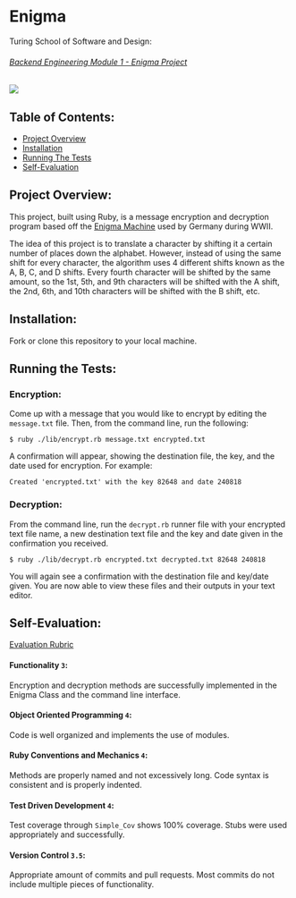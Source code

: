 # Enigma
Turing School of Software and Design:

###### [Backend Engineering Module 1 - Enigma Project](https://backend.turing.io/module1/projects/enigma/index)

![](https://thumbs-prod.si-cdn.com/1R5BVwjtdeEalhj9HBOhH4bDgCo=/800x600/filters:no_upscale()/https://public-media.si-cdn.com/filer/f5/95/f59548db-c8c7-47a0-8404-9e44cd4b8db6/enigma.jpg)

## Table of Contents:
* [Project Overview](#project-overview)
* [Installation](#installation)
* [Running The Tests](#running-the-tests)
* [Self-Evaluation](#self-evaluation)

## Project Overview:
This project, built using Ruby, is a message encryption and decryption program based off the [Enigma Machine](https://en.wikipedia.org/wiki/Enigma_machine) used by Germany during WWII.

The idea of this project is to translate a character by shifting it a certain number of places down the alphabet. However, instead of using the same shift for every character, the algorithm uses 4 different shifts known as the A, B, C, and D shifts. Every fourth character will be shifted by the same amount, so the 1st, 5th, and 9th characters will be shifted with the A shift, the 2nd, 6th, and 10th characters will be shifted with the B shift, etc.

## Installation:
Fork or clone this repository to your local machine.

## Running the Tests:

### Encryption:

Come up with a message that you would like to encrypt by editing the `message.txt` file. Then, from the command line, run the following:

```
$ ruby ./lib/encrypt.rb message.txt encrypted.txt
```

A confirmation will appear, showing the destination file, the key, and the date used for encryption. For example:

```
Created 'encrypted.txt' with the key 82648 and date 240818
```

### Decryption:

From the command line, run the `decrypt.rb` runner file with your encrypted text file name, a new destination text file and the key and date given in the confirmation you received.

```
$ ruby ./lib/decrypt.rb encrypted.txt decrypted.txt 82648 240818
```

You will again see a confirmation with the destination file and key/date given. You are now able to view these files and their outputs in your text editor.

## Self-Evaluation:

[Evaluation Rubric](https://backend.turing.io/module1/projects/enigma/rubric)

#### **Functionality** `3`:
Encryption and decryption methods are successfully implemented in the Enigma Class and the command line interface.

#### **Object Oriented Programming** `4`:
Code is well organized and implements the use of modules.

#### **Ruby Conventions and Mechanics** `4`:
Methods are properly named and not excessively long. Code syntax is consistent and is properly indented.  

#### **Test Driven Development** `4`:
Test coverage through `Simple_Cov` shows 100% coverage. Stubs were used appropriately and successfully.

#### **Version Control** `3.5`:
Appropriate amount of commits and pull requests. Most commits do not include multiple pieces of functionality.
